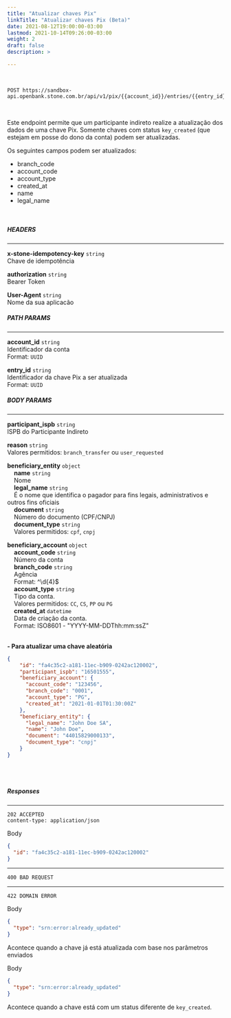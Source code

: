 ```yaml
---
title: "Atualizar chaves Pix"
linkTitle: "Atualizar chaves Pix (Beta)"
date: 2021-08-12T19:00:00-03:00
lastmod: 2021-10-14T09:26:00-03:00
weight: 2
draft: false
description: >

---
```


<br>

```
POST https://sandbox-api.openbank.stone.com.br/api/v1/pix/{{account_id}}/entries/{{entry_id}}
```

<br>

Este endpoint permite que um participante indireto realize a atualização dos dados de uma chave Pix.
Somente chaves com status `key_created` (que estejam em posse do dono da conta) podem ser atualizadas.

Os seguintes campos podem ser atualizados:
  * branch_code
  * account_code
  * account_type
  * created_at
  * name
  * legal_name
<br>

##### **HEADERS**

---

**x-stone-idempotency-key** `string`
<br>Chave de idempotência

**authorization** `string`
<br> Bearer Token

**User-Agent** `string`
<br> Nome da sua aplicacão
<br>

##### **PATH PARAMS**

---

**account_id** `string`
<br> Identificador da conta
<br>Format: `UUID`

**entry_id** `string`
<br> Identificador da chave Pix a ser atualizada
<br>Format: `UUID`
<br>

##### **BODY PARAMS**

---

**participant_ispb** `string`
<br> ISPB do Participante Indireto

**reason** `string`
<br> Valores permitidos: `branch_transfer` ou `user_requested`

**beneficiary_entity** `object`
<br>&nbsp;&nbsp;&nbsp;&nbsp;**name** `string`
<br>&nbsp;&nbsp;&nbsp;&nbsp;Nome
<br>&nbsp;&nbsp;&nbsp;&nbsp;**legal_name** `string`
<br>&nbsp;&nbsp;&nbsp;&nbsp;É o nome que identifica o pagador para fins legais, administrativos e outros fins oficiais
<br>&nbsp;&nbsp;&nbsp;&nbsp;**document** `string`
<br>&nbsp;&nbsp;&nbsp;&nbsp;Número do documento (CPF/CNPJ)
<br>&nbsp;&nbsp;&nbsp;&nbsp;**document_type** `string`
<br>&nbsp;&nbsp;&nbsp;&nbsp;Valores permitidos: `cpf`, `cnpj`

**beneficiary_account** `object`
<br>&nbsp;&nbsp;&nbsp;&nbsp;**account_code** `string`
<br>&nbsp;&nbsp;&nbsp;&nbsp;Número da conta
<br>&nbsp;&nbsp;&nbsp;&nbsp;**branch_code** `string`
<br>&nbsp;&nbsp;&nbsp;&nbsp;Agência
<br>&nbsp;&nbsp;&nbsp;&nbsp;Format: ^\d{4}$
<br>&nbsp;&nbsp;&nbsp;&nbsp;**account_type** `string`
<br>&nbsp;&nbsp;&nbsp;&nbsp;Tipo da conta.
<br>&nbsp;&nbsp;&nbsp;&nbsp;Valores permitidos: `CC`, `CS`, `PP` ou `PG`
<br>&nbsp;&nbsp;&nbsp;&nbsp;**created_at** `datetime`
<br>&nbsp;&nbsp;&nbsp;&nbsp;Data de criação da conta.
<br>&nbsp;&nbsp;&nbsp;&nbsp;Format: ISO8601 - "YYYY-MM-DDThh:mm:ssZ"
<br><br>

**- Para atualizar uma chave aleatória**

```json
{
    "id": "fa4c35c2-a181-11ec-b909-0242ac120002",
    "participant_ispb": "16501555",
    "beneficiary_account": {
      "account_code": "123456",
      "branch_code": "0001",
      "account_type": "PG",
      "created_at": "2021-01-01T01:30:00Z"
    },
    "beneficiary_entity": {
      "legal_name": "John Doe SA",
      "name": "John Doe",
      "document": "44015829000133",
      "document_type": "cnpj"
    }
}
```

<br> <br>

##### **Responses**

---

```
202 ACCEPTED
content-type: application/json
```

Body

```json
{
  "id": "fa4c35c2-a181-11ec-b909-0242ac120002"
}
```

---

```
400 BAD REQUEST
```

---

```
422 DOMAIN ERROR
```

Body

```json
{
  "type": "srn:error:already_updated"
}
```

Acontece quando a chave já está atualizada com base nos parâmetros enviados
<br>

Body

```json
{
  "type": "srn:error:already_updated"
}
```

Acontece quando a chave está com um status diferente de `key_created`.
<br><br>
